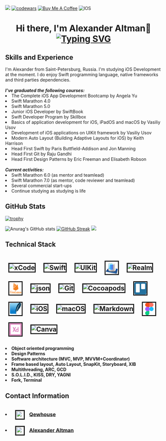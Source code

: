 ![](https://komarev.com/ghpvc/?username=Qewhouse&color=green)
[![codewars](https://www.codewars.com/users/Qewhouse/badges/micro)](https://www.codewars.com/users/Qewhouse)
<a href="https://www.buymeacoffee.com/qewhouse" target="_blank"><img src="https://cdn.buymeacoffee.com/buttons/v2/default-red.png" alt="Buy Me A Coffee" style="height: 20px !important;width: 80px !important;" ></a>
![IOS](https://user-images.githubusercontent.com/31271156/217862106-6e07ac54-b095-458c-9e20-90e6446d4dd6.png)
<h1 align="center">Hi there, I'm Alexander Altman👋
<a href="https://git.io/typing-svg"><img src="https://readme-typing-svg.herokuapp.com?font=Fira+Code&pause=1000&center=true&width=550&height=30&lines=iOS+Developer+from+Saint-Petersburg%2C+Russia" alt="Typing SVG" /></a>
<h2>Skills and Experience</h2>
I'm Alexander from Saint-Petersburg, Russia. I'm studying iOS Development at the moment. I do enjoy Swift programming language, native frameworks and third parties dependencies.<br>
<br>
  <b><i>I’ve graduated the following courses:</i></b>
<li>The Complete iOS App Development Bootcamp by Angela Yu</li>
<li>Swift Marathon 4.0</li>
<li>Swift Marathon 5.0</li>
<li>Junior iOS Developer by SwiftBook</li>
<li>Swift Developer Program by Skillbox</li>
<li>Basics of application development for iOS, iPadOS and macOS by Vasiliy Usov</li>
<li>Development of iOS applications on UIKit framework by Vasiliy Usov</li>
<li>Modern Auto Layout (Building Adaptive Layouts for iOS) by Keith Harrison</li>
<li>Head First Swift by Paris Buttfield-Addison and Jon Manning</li>
<li>Head First Git by Raju Gandhi</li>
<li>Head First Design Patterns by Eric Freeman and Elisabeth Robson</li>
  
<br>
  <b><i>Current activities:</i></b>
<li>Swift Marathon 6.0 (as mentor and teamlead)</li>
<li>Swift Marathon 7.0 (as mentor, code reviewer and teamlead)</li>
<li>Several commercial start-ups</li>
<li>Continue studying as studying is life</li>
  
<h2>GitHub Stats</h2>
  
[![trophy](https://github-profile-trophy.vercel.app/?username=Qewhouse&theme=onedark&no-bg=true&title=Commits,PR,Repo,Followers)](https://github.com/ryo-ma/github-profile-trophy)
  
![Anurag's GitHub stats](https://github-readme-stats.vercel.app/api?username=Qewhouse&show_icons=true&theme=merko)
[![GitHub Streak](https://streak-stats.demolab.com?user=Qewhouse&theme=merko&border_radius=5&date_format=M%20j%5B%2C%20Y%5D&background=000000)](https://git.io/streak-stats)
![](http://github-profile-summary-cards.vercel.app/api/cards/profile-details?username=Qewhouse&theme=github_dark)
  
<h2>Technical Stack<br></h2>
<h2><img src="https://user-images.githubusercontent.com/31271156/218011972-0db314e6-1e4e-4fe5-9375-9868977f6a13.svg" alt="xCode" width="40" height="40" align="center" border="3" hspace="10" vspace="10" />
<img src="https://user-images.githubusercontent.com/31271156/218011977-3d9a0f29-70cc-4c59-8ce4-ef65fc20703c.svg" alt="Swift" width="40" height="40" align="center" border="3" hspace="10" vspace="10" />
<img src="https://user-images.githubusercontent.com/31271156/218014006-7de935ef-1d51-47ae-bdef-fb625078da76.svg" alt="UIKit" width="40" height="40" align="center" border="3" hspace="10" vspace="10" />
<img src="https://raw.githubusercontent.com/VladimirFibe/VladimirFibe/main/Assets/coredata.png" alt="CoreData" width="40" height="40" align="center" border="3" hspace="10" vspace="10" />
<img src="https://user-images.githubusercontent.com/31271156/218015469-305d1b88-0bc6-4a56-8c07-a31a12108533.svg" alt="Realm" width="40" height="40" align="center" border="3" hspace="10" vspace="10" />
<img src="https://github.com/devicons/devicon/blob/master/icons/firebase/firebase-plain-wordmark.svg" alt="Firebase" width="40" height="40" align="center" border="3" hspace="10" vspace="10" />
<img src="https://i.ibb.co/M1P4vJ3/json.png" alt="json" width="40" height="40" align="center" border="3" hspace="10" vspace="10" />  
<img src="https://user-images.githubusercontent.com/31271156/218015474-e11986c3-4c5b-41c6-8718-1174443caf25.svg" alt="Git" width="40" height="40" align="center" border="3" hspace="10" vspace="10" />
<img src="https://user-images.githubusercontent.com/31271156/218015458-0c2f2588-8665-42d3-81e4-f42e1fa355a1.svg" alt="Cocoapods" width="40" height="40" align="center" border="3" hspace="10" vspace="10" />
<img src="https://github.com/devicons/devicon/blob/master/icons/trello/trello-plain.svg" alt="Trello" width="40" height="40" align="center" border="3" hspace="10" vspace="10" />  
<img src="https://github.com/devicons/devicon/blob/master/icons/sqlite/sqlite-original.svg" alt="SQLite" width="40" height="40" align="center" border="3" hspace="10" vspace="10" />
<img src="https://svgshare.com/i/rFA.svg" alt="iOS" width="40" height="40" align="center" border="3" hspace="10" vspace="10" />
<img src="https://i.ibb.co/Mc04TN1/macOS.jpg" alt="macOS" width="40" height="40" align="center" border="3" hspace="10" vspace="10" />
<img src="https://svgshare.com/i/rGM.svg" alt="Markdown" width="40" height="40" align="center" border="3" hspace="10" vspace="10" />
<img src="https://github.com/devicons/devicon/blob/master/icons/figma/figma-original.svg" alt="Figma" width="40" height="40" align="center" border="3" hspace="10" vspace="10" />
<img src="https://github.com/devicons/devicon/blob/master/icons/xd/xd-line.svg" alt="AdobeXD" width="40" height="40" align="center" border="3" hspace="10" vspace="10" />
<img src="https://user-images.githubusercontent.com/31271156/218015465-d1b23987-8416-4aea-bdb2-1736c5b29cb6.svg" alt="Canva" width="40" height="40" align="center" border="3" hspace="10" vspace="10" /> </h2>
<h4> 
<li>Object oriented programming</li>
<li>Design Patterns</li>
<li>Software architecture (MVC, MVP, MVVM+Coordinator)</li>
<li>Frame based layout, Auto Layout, SnapKit, Storyboard, XIB</li>
<li>Multithreading, ARC, GCD</li>
<li>S.O.L.I.D., KISS, DRY, YAGNI</li>  
<li>Fork, Terminal</li>
  </h4>
<h2> 

<h2>Contact Information<br>
  <h3>
<li><img src="https://user-images.githubusercontent.com/31271156/218016469-28d0c04e-bcf0-4517-a59a-263adb610930.svg" width="25" height="25" align="center" border="3" hspace="10" vspace="10" /> <a href="https://msngr.link/tg/qewhouse">Qewhouse</a></li>
<li><img src="https://user-images.githubusercontent.com/31271156/218015456-92e55195-4b7c-49c0-815f-76889be5ac6f.svg" width="25" height="25" align="center" border="3" hspace="10" vspace="10" /> <a href="https://www.linkedin.com/in/alexander-altman-a3b23b24/">Alexander Altman</a></li>
  </h3>
